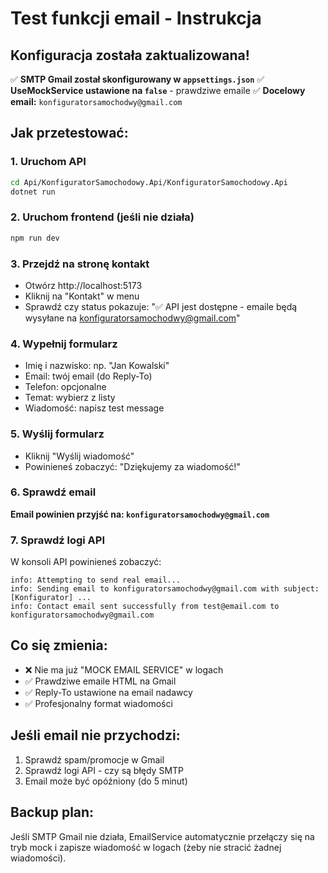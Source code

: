 # Test funkcji email - Instrukcja

## Konfiguracja została zaktualizowana!

✅ **SMTP Gmail został skonfigurowany w `appsettings.json`**
✅ **UseMockService ustawione na `false`** - prawdziwe emaile
✅ **Docelowy email:** `konfiguratorsamochodwy@gmail.com`

## Jak przetestować:

### 1. Uruchom API
```bash
cd Api/KonfiguratorSamochodowy.Api/KonfiguratorSamochodowy.Api
dotnet run
```

### 2. Uruchom frontend (jeśli nie działa)
```bash
npm run dev
```

### 3. Przejdź na stronę kontakt
- Otwórz http://localhost:5173
- Kliknij na "Kontakt" w menu
- Sprawdź czy status pokazuje: "✅ API jest dostępne - emaile będą wysyłane na konfiguratorsamochodwy@gmail.com"

### 4. Wypełnij formularz
- Imię i nazwisko: np. "Jan Kowalski"
- Email: twój email (do Reply-To)
- Telefon: opcjonalne
- Temat: wybierz z listy
- Wiadomość: napisz test message

### 5. Wyślij formularz
- Kliknij "Wyślij wiadomość"
- Powinieneś zobaczyć: "Dziękujemy za wiadomość!"

### 6. Sprawdź email
**Email powinien przyjść na: `konfiguratorsamochodwy@gmail.com`**

### 7. Sprawdź logi API
W konsoli API powinieneś zobaczyć:
```
info: Attempting to send real email...
info: Sending email to konfiguratorsamochodwy@gmail.com with subject: [Konfigurator] ...
info: Contact email sent successfully from test@email.com to konfiguratorsamochodwy@gmail.com
```

## Co się zmienia:
- ❌ Nie ma już "MOCK EMAIL SERVICE" w logach
- ✅ Prawdziwe emaile HTML na Gmail
- ✅ Reply-To ustawione na email nadawcy
- ✅ Profesjonalny format wiadomości

## Jeśli email nie przychodzi:
1. Sprawdź spam/promocje w Gmail
2. Sprawdź logi API - czy są błędy SMTP
3. Email może być opóźniony (do 5 minut)

## Backup plan:
Jeśli SMTP Gmail nie działa, EmailService automatycznie przełączy się na tryb mock i zapisze wiadomość w logach (żeby nie stracić żadnej wiadomości).